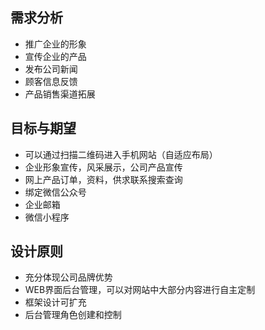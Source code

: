 ## 需求分析

* 推广企业的形象
* 宣传企业的产品
* 发布公司新闻
* 顾客信息反馈
* 产品销售渠道拓展

## 目标与期望
* 可以通过扫描二维码进入手机网站（自适应布局）
* 企业形象宣传，风采展示，公司产品宣传
* 网上产品订单，资料，供求联系搜索查询
* 绑定微信公众号
* 企业邮箱
* 微信小程序
  
## 设计原则
* 充分体现公司品牌优势
* WEB界面后台管理，可以对网站中大部分内容进行自主定制
* 框架设计可扩充
* 后台管理角色创建和控制